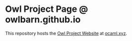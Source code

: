 # Owl Project Page @ owlbarn.github.io

This repository hosts the [Owl Project Website](https://owlbarn.github.io/) at [ocaml.xyz](https://ocaml.xyz/).

